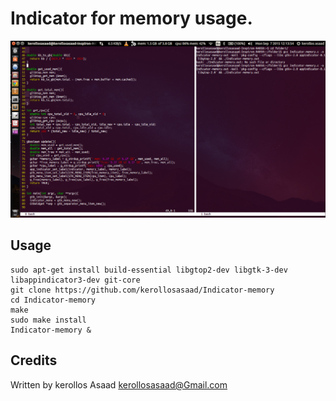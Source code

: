 Indicator for memory usage.
===========================

![](https://raw.githubusercontent.com/kerollosasaad/Indicator-memory/master/Screenshot%20from%202015-09-07%2012%3A13%3A55.png)


Usage
-----

```
sudo apt-get install build-essential libgtop2-dev libgtk-3-dev libappindicator3-dev git-core
git clone https://github.com/kerollosasaad/Indicator-memory
cd Indicator-memory
make
sudo make install
Indicator-memory &
```

Credits
-----

Written by kerollos Asaad <kerollosasaad@Gmail.com>